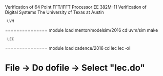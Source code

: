 Verification of 64 Point FFT/IFFT Processor
EE 382M-11 Verification of Digital Systems
The University of Texas at Austin

     UVM
===============
module load mentor/modelsim/2016
cd uvm/sim
make


     LEC
===============
module load cadence/2016
cd lec
lec -xl

# File -> Do dofile -> Select "lec.do"
